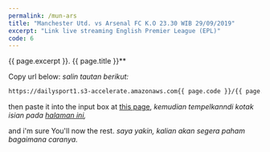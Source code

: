 ```yaml
---
permalink: /mun-ars
title: "Manchester Utd. vs Arsenal FC K.O 23.30 WIB 29/09/2019"
excerpt: "Link live streaming English Premier League (EPL)"
code: 6
---
```

{{ page.excerpt }}. {{ page.title }}**

Copy url below:
_salin tautan berikut:_

```html
https://dailysport1.s3-accelerate.amazonaws.com{{ page.code }}/{{ page.code }}.m3u8
```

then paste it into the input box at [this page](https://mi.knoacc.org/online-m3u8-player),
_kemudian tempelkanndi kotak isian pada [halaman ini](https://mi.knoacc.org/online-m3u8-player),_

and i'm sure You'll now the rest.
_saya yakin, kalian akan segera paham bagaimana caranya._
